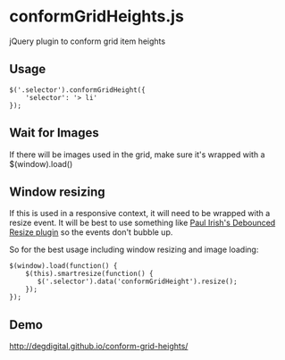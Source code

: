 conformGridHeights.js
====================

jQuery plugin to conform grid item heights

## Usage

    $('.selector').conformGridHeight({
        'selector': '> li'
    });

## Wait for Images

If there will be images used in the grid, make sure it's wrapped with a $(window).load()

## Window resizing

If this is used in a responsive context, it will need to be wrapped with a resize event.  It will be best to use something like <a href="http://paulirish.com/2009/throttled-smartresize-jquery-event-handler/">Paul Irish's Debounced Resize plugin</a> so the events don't bubble up.

So for the best usage including window resizing and image loading:

    $(window).load(function() {
        $(this).smartresize(function() {
           $('.selector').data('conformGridHeight').resize(); 
        });
    });

## Demo

http://degdigital.github.io/conform-grid-heights/
